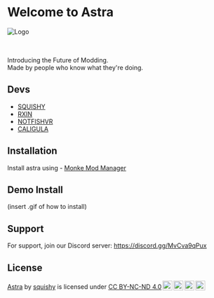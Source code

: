 
# Welcome to Astra

![Logo](https://dev-to-uploads.s3.amazonaws.com/uploads/articles/th5xamgrr6se0x5ro4g6.png)

</br></br>
Introducing the Future of Modding.</br>
Made by people who know what they're doing.




## Devs

- [SQUISHY](https://www.github.com/squishy9876)
- [RXIN](https://github.com/RxinIsDaddy)
- [NOTFISHVR](https://github.com/notfishvr6969)
- [CALIGULA](https://www.github.com/placeholder-profile)



## Installation

Install astra using - [Monke Mod Manager](https://github.com/DeadlyKitten/MonkeModManager)

## Demo Install
(insert .gif of how to install)


## Support

For support, join our Discord server: https://discord.gg/MvCva9qPux


## License

<p xmlns:cc="http://creativecommons.org/ns#" xmlns:dct="http://purl.org/dc/terms/"><a property="dct:title" rel="cc:attributionURL" href="https://github.com/new-hue/astra/">Astra</a> by <a rel="cc:attributionURL dct:creator" property="cc:attributionName" href="https://astra-development.tech">squishy</a> is licensed under <a href="http://creativecommons.org/licenses/by-nc-nd/4.0/?ref=chooser-v1" target="_blank" rel="license noopener noreferrer" style="display:inline-block;">CC BY-NC-ND 4.0<img style="height:22px!important;margin-left:3px;vertical-align:text-bottom;" src="https://mirrors.creativecommons.org/presskit/icons/cc.svg?ref=chooser-v1"><img style="height:22px!important;margin-left:3px;vertical-align:text-bottom;" src="https://mirrors.creativecommons.org/presskit/icons/by.svg?ref=chooser-v1"><img style="height:22px!important;margin-left:3px;vertical-align:text-bottom;" src="https://mirrors.creativecommons.org/presskit/icons/nc.svg?ref=chooser-v1"><img style="height:22px!important;margin-left:3px;vertical-align:text-bottom;" src="https://mirrors.creativecommons.org/presskit/icons/nd.svg?ref=chooser-v1"></a></p>

